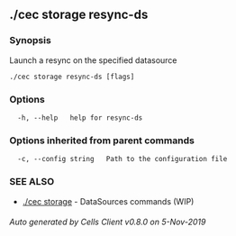 ## ./cec storage resync-ds



### Synopsis

Launch a resync on the specified datasource

```
./cec storage resync-ds [flags]
```

### Options

```
  -h, --help   help for resync-ds
```

### Options inherited from parent commands

```
  -c, --config string   Path to the configuration file
```

### SEE ALSO

* [./cec storage](./cec-storage)	 - DataSources commands (WIP)

###### Auto generated by Cells Client v0.8.0 on 5-Nov-2019
